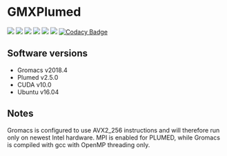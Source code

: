 # GMXPlumed
[![](https://images.microbadger.com/badges/version/nevensky/gmxplumed:latest-gpu.svg)](https://microbadger.com/images/nevensky/gmxplumed:latest-gpu) [![](https://img.shields.io/docker/pulls/nevensky/gmxplumed.svg)](https://hub.docker.com/r/nevensky/gmxplumed) ![](https://img.shields.io/microbadger/image-size/nevensky/gmxplumed/latest-gpu.svg) ![](https://img.shields.io/microbadger/layers/nevensky/gmxplumed/latest-gpu.svg) [![](https://img.shields.io/github/last-commit/nevensky/gmxplumed.svg)](https://github.com/Nevensky/gmxplumed/commits) [![](https://img.shields.io/github/issues-raw/nevensky/gmxplumed.svg)](https://github.com/Nevensky/gmxplumed/issues) [![Codacy Badge](https://api.codacy.com/project/badge/Grade/6694f313a51f4330a983d66910514977)](https://www.codacy.com/app/Nevensky/gmxplumed?utm_source=github.com&amp;utm_medium=referral&amp;utm_content=Nevensky/gmxplumed&amp;utm_campaign=Badge_Grade)

## Software versions
 * Gromacs v2018.4
 * Plumed v2.5.0
 * CUDA v10.0
 * Ubuntu v16.04

## Notes
Gromacs is configured to use AVX2_256 instructions and will therefore run only on newest Intel hardware. MPI is enabled for PLUMED, while Gromacs is compiled with gcc with OpenMP threading only.

